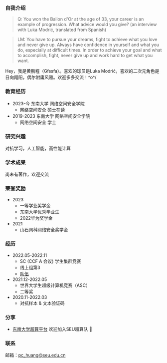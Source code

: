 ### 自我介绍

>Q: You won the Ballon d'Or at the age of 33, your career is an example of progression. What advice would you give?
>(an interview with Luka Modrić, translated from Spanish)

>LM: You have to pursue your dreams, fight to achieve what you love and never give up. Always have confidence in yourself and what you do, especially at difficult times. In order to achieve your goal and what to accomplish, fight, never give up and work hard to get what you want. 

Hey，我是黄鹏程（Gfssfa）。喜欢的球员是Luka Modrić，喜欢的二次元角色是日向翔阳，偶尔附庸风雅。欢迎多多交流！\^o^/

### 教育经历
* 2023-今 东南大学 网络空间安全学院
  * 网络空间安全 硕士在读
* 2019-2023 东南大学 网络空间安全学院
  * 网络空间安全 学士


### 研究兴趣
对抗学习，人工智能，高性能计算

### 学术成果
尚未有著作，欢迎交流

### 荣誉奖励
* 2023
  * 一等学业奖学金
  * 东南大学优秀毕业生
  * 2022华为奖学金
* 2021
  * 山石网科网络安全奖学金

### 经历
* 2022.05-2022.11
  * SC (CCF A 会议) 学生集群竞赛
  * 线上组第3
  * [队伍](https://studentclustercompetition.us/2022/Teams/Southeast/index.html)
* 2021.12-2022.05
   * 世界大学生超级计算机竞赛（ASC）
   * 二等奖
* 2020.11-2022.03
   * 对抗样本 & 文本验证码

### 分享
* [东南大学超算平台](https://asc-wiki.com/) 欢迎加入SEU超算队 🥰

### 联系
邮箱：<pc_huang@seu.edu.cn>
